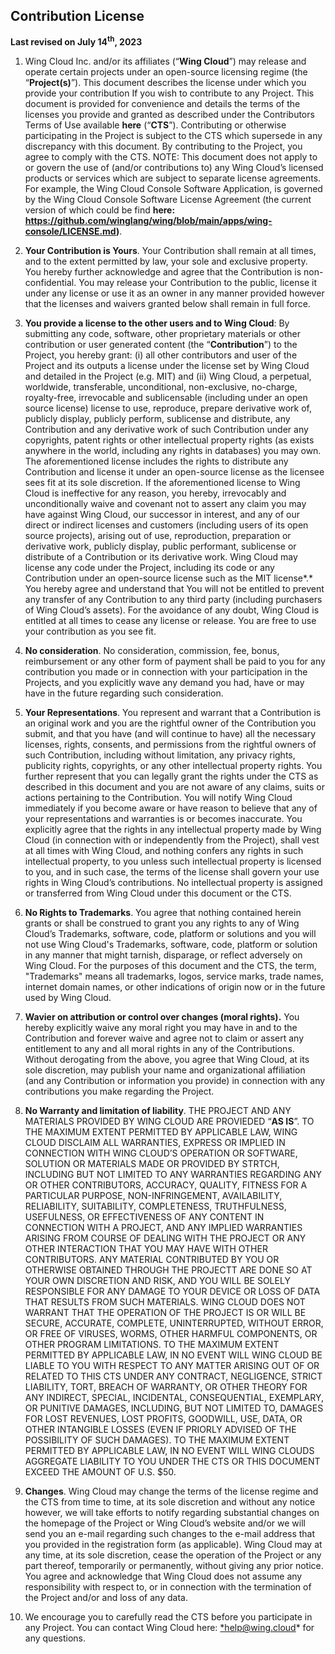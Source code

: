## Contribution License

**Last revised on July 14<sup>th</sup>, 2023**

1. <a name="_heading=h.gjdgxs"></a>Wing Cloud Inc. and/or its affiliates (“**Wing Cloud**”) may release and operate certain projects under an open-source licensing regime (the “**Project(s)**”). This document describes the license under which you provide your contribution If you wish to contribute to any Project. This document is provided for convenience and details the terms of the licenses you provide and granted as described under the Contributors Terms of Use available **here** (“**CTS**”). Contributing or otherwise participating in the Project is subject to the CTS which supersede in any discrepancy with this document. By contributing to the Project, you agree to comply with the CTS. NOTE: This document does not apply to or govern the use of (and/or contributions to) any Wing Cloud’s licensed products or services which are subject to separate license agreements. For example, the Wing Cloud Console Software Application, is governed by the Wing Cloud Console Software License Agreement (the current version of which could be find **here: https://github.com/winglang/wing/blob/main/apps/wing-console/LICENSE.md)**.


2. **Your Contribution is Yours**. Your Contribution shall remain at all times, and to the extent permitted by law, your sole and exclusive property. You hereby further acknowledge and agree that the Contribution is non-confidential. You may release your Contribution to the public, license it under any license or use it as an owner in any manner provided however that the licenses and waivers granted below shall remain in full force.


3. **You provide a license to the other users and to Wing Cloud**: By submitting any code, software, other proprietary materials or other contribution or user generated content (the “**Contribution**”) to the Project, you hereby grant: (i) all other contributors and user of the Project and its outputs a license under the license set by Wing Cloud and detailed in the Project (e.g. MIT) and (ii)  Wing Cloud, a perpetual, worldwide, transferable, unconditional, non-exclusive, no-charge, royalty-free, irrevocable and sublicensable (including under an open source license) license to use, reproduce, prepare derivative work of, publicly display, publicly perform, sublicense and distribute, any Contribution and any derivative work of such Contribution under any copyrights, patent rights or other intellectual property rights (as exists anywhere in the world, including any rights in databases) you may own. The aforementioned license includes the rights to distribute any Contribution and license it under an open-source license as the licensee sees fit at its sole discretion. If the aforementioned license to Wing Cloud is ineffective for any reason, you hereby, irrevocably and unconditionally waive and covenant not to assert any claim you may have against Wing Cloud, our successor in interest, and any of our direct or indirect licenses and customers (including users of its open source projects), arising out of use, reproduction, preparation or derivative work, publicly display, public performant, sublicense or distribute of a Contribution or its derivative work.   Wing Cloud may license any code under the Project, including its code or any Contribution under an open-source license such as the MIT license*.* You hereby agree and understand that You will not be entitled to prevent any transfer of any Contribution to any third party (including purchasers of Wing Cloud’s assets). For the avoidance of any doubt, Wing Cloud is entitled at all times to cease any license or release. You are free to use your contribution as you see fit.


4. **No consideration**. No consideration, commission, fee, bonus, reimbursement or any other form of payment shall be paid to you for any contribution you made or in connection with your participation in the Projects, and you explicitly wave any demand you had, have or may have in the future regarding such consideration.


5. **Your Representations**. You represent and warrant that a Contribution is an original work and you are the rightful owner of the Contribution you submit, and that you have (and will continue to have) all the necessary licenses, rights, consents, and permissions from the rightful owners of such Contribution, including without limitation, any privacy rights, publicity rights, copyrights, or any other intellectual property rights. You further represent that you can legally grant the rights under the CTS as described in this document and you are not aware of any claims, suits or actions pertaining to the Contribution. You will notify Wing Cloud immediately if you become aware or have reason to believe that any of your representations and warranties is or becomes inaccurate. You explicitly agree that the rights in any intellectual property made by Wing Cloud (in connection with or independently from the Project), shall vest at all times with Wing Cloud, and nothing confers any rights in such intellectual property, to you unless such intellectual property is licensed to you, and in such case, the terms of the license shall govern your use rights in Wing Cloud’s contributions. No intellectual property is assigned or transferred from Wing Cloud under this document or the CTS.


6. **No Rights to Trademarks**. You agree that nothing contained herein grants or shall be construed to grant you any rights to any of Wing Cloud’s Trademarks, software, code, platform or solutions and you will not use Wing Cloud's Trademarks, software, code, platform or solution in any manner that might tarnish, disparage, or reflect adversely on Wing Cloud. For the purposes of this document and the CTS, the term, "Trademarks" means all trademarks, logos, service marks, trade names, internet domain names, or other indications of origin now or in the future used by Wing Cloud.


7. **Wavier on attribution or control over changes (moral rights).** You hereby explicitly waive any moral right you may have in and to the Contribution and forever waive and agree not to claim or assert any entitlement to any and all moral rights in any of the Contributions. Without derogating from the above, you agree that Wing Cloud, at its sole discretion, may publish your name and organizational affiliation (and any Contribution or information you provide) in connection with any contributions you make regarding the Project.  


8. **No Warranty and limitation of liability**. THE PROJECT AND ANY MATERIALS PROVIDED BY WING CLOUD ARE PROVIEDED “**AS IS**”. TO THE MAXIMUM EXTENT PERMITTED BY APPLICABLE LAW, WING CLOUD DISCLAIM ALL WARRANTIES, EXPRESS OR IMPLIED IN CONNECTION WITH WING CLOUD’S OPERATION OR SOFTWARE, SOLUTION OR MATERIALS MADE OR PROVIDED BY STRTCH, INCLUDING BUT NOT LIMITED TO ANY WARRANTIES REGARDING ANY OR OTHER CONTRIBUTORS, ACCURACY, QUALITY,  FITNESS FOR A PARTICULAR PURPOSE, NON-INFRINGEMENT, AVAILABILITY, RELIABILITY, SUITABILITY, COMPLETENESS, TRUTHFULNESS, USEFULNESS, OR EFFECTIVENESS OF ANY CONTENT IN CONNECTION WITH A PROJECT, AND ANY IMPLIED WARRANTIES ARISING FROM COURSE OF DEALING WITH THE PROJECT OR ANY OTHER INTERACTION THAT YOU MAY HAVE WITH OTHER CONTRIBUTORS. ANY MATERIAL CONTRIBUTED BY YOU OR OTHERWISE OBTAINED THROUGH THE PROJECTT ARE DONE SO AT YOUR OWN DISCRETION AND RISK, AND YOU WILL BE SOLELY RESPONSIBLE FOR ANY DAMAGE TO YOUR DEVICE OR LOSS OF DATA THAT RESULTS FROM SUCH MATERIALS. WING CLOUD DOES NOT WARRANT THAT THE OPERATION OF THE PROJECT IS OR WILL BE SECURE, ACCURATE, COMPLETE, UNINTERRUPTED, WITHOUT ERROR, OR FREE OF VIRUSES, WORMS, OTHER HARMFUL COMPONENTS, OR OTHER PROGRAM LIMITATIONS. TO THE MAXIMUM EXTENT PERMITTED BY APPLICABLE LAW, IN NO EVENT WILL WING CLOUD BE LIABLE TO YOU WITH RESPECT TO ANY MATTER ARISING OUT OF OR RELATED TO THIS CTS UNDER ANY CONTRACT, NEGLIGENCE, STRICT LIABILITY, TORT, BREACH OF WARRANTY, OR OTHER THEORY FOR ANY INDIRECT, SPECIAL, INCIDENTAL, CONSEQUENTIAL, EXEMPLARY, OR PUNITIVE DAMAGES, INCLUDING, BUT NOT LIMITED TO, DAMAGES FOR LOST REVENUES, LOST PROFITS, GOODWILL, USE, DATA, OR OTHER INTANGIBLE LOSSES (EVEN IF PRIORLY ADVISED OF THE POSSIBILITY OF SUCH DAMAGES). TO THE MAXIMUM EXTENT PERMITTED BY APPLICABLE LAW, IN NO EVENT WILL WING CLOUDS AGGREGATE LIABILITY TO YOU UNDER THE CTS OR THIS DOCUMENT EXCEED THE AMOUNT OF U.S. $50.


9. **Changes**. Wing Cloud may change the terms of the license regime and the CTS from time to time, at its sole discretion and without any notice however, we will take efforts to notify regarding substantial changes on the homepage of the Project or Wing Cloud’s website and/or we will send you an e-mail regarding such changes to the e-mail address that you provided in the registration form (as applicable). Wing Cloud may at any time, at its sole discretion, cease the operation of the Project or any part thereof, temporarily or permanently, without giving any prior notice. You agree and acknowledge that Wing Cloud does not assume any responsibility with respect to, or in connection with the termination of the Project and/or and loss of any data.


10. We encourage you to carefully read the CTS before you participate in any Project. You can contact Wing Cloud here: [*help@](mailto:help@monada.co)[wing.cloud](mailto:help@monada.co)* for any questions.



